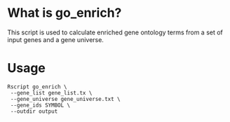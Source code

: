 # What is go_enrich?

This script is used to calculate enriched gene ontology terms from a set of input genes and a gene universe.

# Usage

```
Rscript go_enrich \
 --gene_list gene_list.tx \
 --gene_universe gene_universe.txt \
 --gene_ids SYMBOL \
 --outdir output
```
